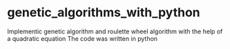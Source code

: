 # genetic_algorithms_with_python

Implementic genetic algorithm and roulette wheel algorithm with the help of a quadratic equation
The code was written in python

